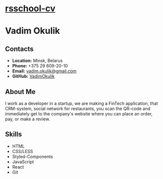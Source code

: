 # __[rsschool-cv](https://vadimokulik.github.io/rsschool-cv/)__

# __Vadim Okulik__

## __Contacts__
* __Location:__ Minsk, Belarus
* __Phone:__ +375 29 609-20-10
* __Email:__ vadim.okulik@gmail.com
* __GitHub:__ [VadimOkulik](https://github.com/VadimOkulik)

## __About Me__
I work as a developer in a startup, we are making a FinTech application, that CRM-system, social network for restaurants, you scan the  QR-code and immediately get to the company's website where you can place an order, pay, or make a review.

## __Skills__
* HTML
* CSS/LESS
* Styled-Components
* JavaScript
* React
* Git

